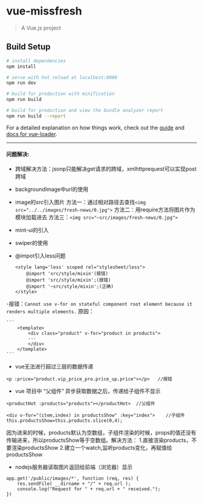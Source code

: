 # vue-missfresh

> A Vue.js project

## Build Setup

``` bash
# install dependencies
npm install

# serve with hot reload at localhost:8080
npm run dev

# build for production with minification
npm run build

# build for production and view the bundle analyzer report
npm run build --report
```

For a detailed explanation on how things work, check out the [guide](http://vuejs-templates.github.io/webpack/) and [docs for vue-loader](http://vuejs.github.io/vue-loader).


***
#### 问题解决:

- 跨域解决方法：jsonp只能解决get请求的跨域，xmlhttprequest可以实现post跨域
- backgroundImage中url的使用
- image的src引入图片
    方法一：通过相对路径去查找`<img src="../../images/fresh-news/0.jpg">`
    方法二：用require方法将图片作为模块加载进去
    方法三：`<img src="~src/images/fresh-news/0.jpg">`
- mint-ui的引入
- swiper的使用
- @impot引入less问题

    ```
    <style lang='less' scoped rel="stylesheet/less">
        @import 'src/style/mixin'(报错)
        @import 'src/style/mixin';(报错)
        @import '~src/style/mixin';(正确)
    </style>
    ```

-报错：`Cannot use v-for on stateful component root element because it renders multiple elements.`
 原因：

    ```
        <template>
            <div class="product" v-for="product in products">
            ···
            </div> 
        </template>
    ```
- vue无法进行超过三层的数据传递
```
<p :price="product.vip_price_pro.price_up.price"></p>   //报错
```
- vue 项目中 “父组件” 异步获取数据之后，传递给子组件不显示

```
<productHot :products="products"></productHot>  //父组件

<div v-for="(item,index) in productsShow" :key="index">    //子组件
this.productsShow=this.products.slice(0,4);
```
因为进来的时候，products默认为空数组，子组件渲染的时候，props的值还没有传输进来，所以productsShow等于空数组。解决方法：
1.直接渲染products，不要渲染productsShow
2.建立一个watch,监听products变化，再赋值给productsShow
- nodejs服务器读取图片返回给前端（浏览器）显示
```
app.get('/public/images/*', function (req, res) {
    res.sendFile( __dirname + "/" + req.url );
    console.log("Request for " + req.url + " received.");
})
```